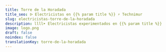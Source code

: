 ```yaml
---
title: Torre de la Horadada
title_seo: ᐅ Electricistas en {{% param title %}} ⚡️ Technimur
slug: electricistas-torre-de-la-horadada
description: llll➤ Electricistas experimentados en {{% param title %}} para todas tus necesidades eléctricas. Servicio rápido, eficaz y de confianza ✅ ¡Contáctanos!
image: logo.png
draft: false
noindex: false
translationKey: torre-de-la-horadada
---
```

